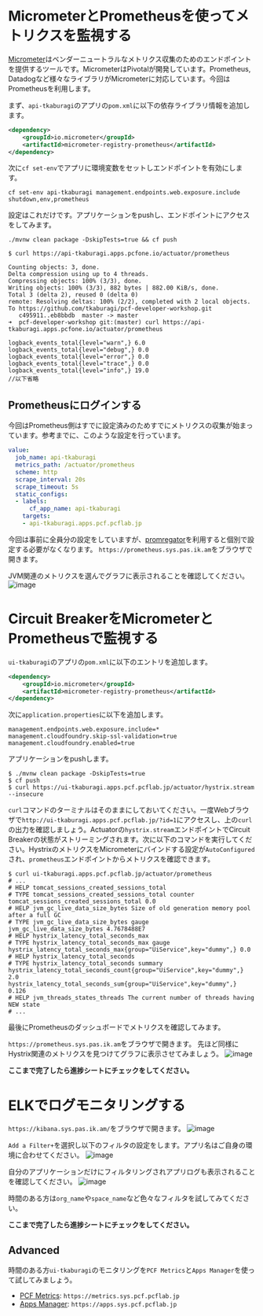 # MicrometerとPrometheusを使ってメトリクスを監視する

[Micrometer](https://micrometer.io/)はベンダーニュートラルなメトリクス収集のためのエンドポイントを提供するツールです。MicrometerはPivotalが開発しています。Prometheus, Datadogなど様々なライブラリがMicrometerに対応しています。今回はPrometheusを利用します。

まず、`api-tkaburagi`のアプリの`pom.xml`に以下の依存ライブラリ情報を追加します。
```xml
<dependency>
    <groupId>io.micrometer</groupId>
    <artifactId>micrometer-registry-prometheus</artifactId>
</dependency>
```

次に`cf set-env`でアプリに環境変数をセットしエンドポイントを有効にします。
```shell
cf set-env api-tkaburagi management.endpoints.web.exposure.include shutdown,env,prometheus
```

設定はこれだけです。アプリケーションをpushし、エンドポイントにアクセスをしてみます。
```shell
./mvnw clean package -DskipTests=true && cf push
```

```console
$ curl https://api-tkaburagi.apps.pcfone.io/actuator/prometheus

Counting objects: 3, done.
Delta compression using up to 4 threads.
Compressing objects: 100% (3/3), done.
Writing objects: 100% (3/3), 882 bytes | 882.00 KiB/s, done.
Total 3 (delta 2), reused 0 (delta 0)
remote: Resolving deltas: 100% (2/2), completed with 2 local objects.
To https://github.com/tkaburagi/pcf-developer-workshop.git
   c495911..eb8bbdb  master -> master
➜  pcf-developer-workshop git:(master) curl https://api-tkaburagi.apps.pcfone.io/actuator/prometheus

logback_events_total{level="warn",} 6.0
logback_events_total{level="debug",} 0.0
logback_events_total{level="error",} 0.0
logback_events_total{level="trace",} 0.0
logback_events_total{level="info",} 19.0
//以下省略
```

## Prometheusにログインする
今回はPrometheus側はすでに設定済みのためすでにメトリクスの収集が始まっています。参考までに、このような設定を行っています。
```yaml
value:
  job_name: api-tkaburagi
  metrics_path: /actuator/prometheus
  scheme: http
  scrape_interval: 20s
  scrape_timeout: 5s
  static_configs:
  - labels:
      cf_app_name: api-tkaburagi
    targets:
    - api-tkaburagi.apps.pcf.pcflab.jp
```

今回は事前に全員分の設定をしていますが、[promregator](https://github.com/promregator/promregator)を利用すると個別で設定する必要がなくなります。
`https://prometheus.sys.pas.ik.am`をブラウザで開きます。

JVM関連のメトリクスを選んでグラフに表示されることを確認してください。
![image](https://github.com/tkaburagi/pcf-developer-workshop/blob/master/img/prometheus.png)

# Circuit BreakerをMicrometerとPrometheusで監視する
`ui-tkaburagi`のアプリの`pom.xml`に以下のエントリを追加します。
```xml
<dependency>
    <groupId>io.micrometer</groupId>
    <artifactId>micrometer-registry-prometheus</artifactId>
</dependency>
```

次に`application.properties`に以下を追加します。
```properties
management.endpoints.web.exposure.include=*
management.cloudfoundry.skip-ssl-validation=true
management.cloudfoundry.enabled=true
```

アプリケーションをpushします。
```shell
$ ./mvnw clean package -DskipTests=true
$ cf push
$ curl https://ui-tkaburagi.apps.pcf.pcflab.jp/actuator/hystrix.stream --insecure
```
`curl`コマンドのターミナルはそのままにしておいてください。一度Webブラウザで`http://ui-tkaburagi.apps.pcf.pcflab.jp/?id=1`にアクセスし、上の`curl`の出力を確認しましょう。Actuatorの`hystrix.stream`エンドポイントでCircuit Breakerの状態がストリーミングされます。次に以下のコマンドを実行してください。HystrixのメトリクスをMicrometerにバインドする設定が`AutoConfigured`され、`prometheus`エンドポイントからメトリクスを確認できます。
```console
$ curl ui-tkaburagi.apps.pcf.pcflab.jp/actuator/prometheus
# ...
# HELP tomcat_sessions_created_sessions_total
# TYPE tomcat_sessions_created_sessions_total counter
tomcat_sessions_created_sessions_total 0.0
# HELP jvm_gc_live_data_size_bytes Size of old generation memory pool after a full GC
# TYPE jvm_gc_live_data_size_bytes gauge
jvm_gc_live_data_size_bytes 4.7678488E7
# HELP hystrix_latency_total_seconds_max
# TYPE hystrix_latency_total_seconds_max gauge
hystrix_latency_total_seconds_max{group="UiService",key="dummy",} 0.0
# HELP hystrix_latency_total_seconds
# TYPE hystrix_latency_total_seconds summary
hystrix_latency_total_seconds_count{group="UiService",key="dummy",} 2.0
hystrix_latency_total_seconds_sum{group="UiService",key="dummy",} 0.126
# HELP jvm_threads_states_threads The current number of threads having NEW state
# ...
```

最後にPrometheusのダッシュボードでメトリクスを確認してみます。

`https://prometheus.sys.pas.ik.am`をブラウザで開きます。
先ほど同様にHystrix関連のメトリクスを見つけてグラフに表示させてみましょう。
![image](https://github.com/tkaburagi/pcf-developer-workshop/blob/master/img/hystrix-prome-1.png)


**ここまで完了したら進捗シートにチェックをしてください。**

# ELKでログモニタリングする
`https://kibana.sys.pas.ik.am/`をブラウザで開きます。
![image](https://github.com/tkaburagi/pcf-developer-workshop/blob/master/img/kibana-1.png)

`Add a Filter+`を選択し以下のフィルタの設定をします。アプリ名はご自身の環境に合わせてください。
![image](https://github.com/tkaburagi/pcf-developer-workshop/blob/master/img/kibana-2.png)

自分のアプリケーションだけにフィルタリングされアプリログも表示されることを確認してください。
![image](https://github.com/tkaburagi/pcf-developer-workshop/blob/master/img/kibana-3.png)

時間のある方は`org_name`や`space_name`など色々なフィルタを試してみてください。

**ここまで完了したら進捗シートにチェックをしてください。**

## Advanced
時間のある方`ui-tkaburagi`のモニタリングを`PCF Metrics`と`Apps Manager`を使って試してみましょう。

* [PCF Metrics](https://docs.pivotal.io/pcf-metrics/1-6/using.html): `https://metrics.sys.pcf.pcflab.jp`
* [Apps Manager](https://docs.run.pivotal.io/console/using-actuators.html): `https://apps.sys.pcf.pcflab.jp`
